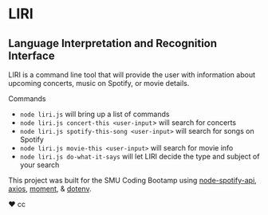 # LIRI

## Language Interpretation and Recognition Interface

LIRI is a command line tool that will provide the user with information about upcoming concerts, music on Spotify, or movie details.

Commands
* `node liri.js` will bring up a list of commands
* `node liri.js concert-this <user-input`> will search for concerts
* `node liri.js spotify-this-song <user-input>` will search for songs on Spotify
* `node liri.js movie-this <user-input>` will search for movie info
* `node liri.js do-what-it-says` will let LIRI decide the type and subject of your search

This project was built for the SMU Coding Bootamp using [node-spotify-api](https://www.npmjs.com/package/node-spotify-api), [axios](https://www.npmjs.com/package/axios), [moment](https://www.npmjs.com/package/moment), & [dotenv](https://www.npmjs.com/package/dotenv).

♥︎ cc